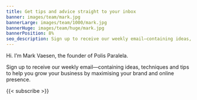 ```yaml
---
title: Get tips and advice straight to your inbox
banner: images/team/mark.jpg
bannerLarge: images/team/1000/mark.jpg
bannerHuge: images/team/huge/mark.jpg
bannerPosition: 8%
seo_description: Sign up to receive our weekly email—containing ideas, techniques and tips to help you grow your business by maximising your brand and online presence.
---
```


Hi. I’m Mark Vaesen, the founder of Polis Paralela.

Sign up to receive our weekly email—containing ideas, techniques and tips to help you grow your business by maximising your brand and online presence.

{{< subscribe >}}
